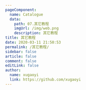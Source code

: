 ```yaml
---
pageComponent:
  name: Catalogue
  data:
    path: 07.其它教程
    imgUrl: /img/web.png
    description: 其它教程
title: 其它教程
date: 2020-03-11 21:50:53
permalink: /其它教程/
sidebar: false
article: false
comment: false
editLink: false
author:
  name: xugaoyi
  link: https://github.com/xugaoyi
---
```

